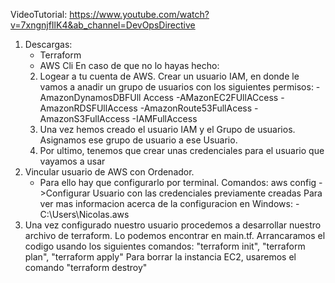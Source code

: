 VideoTutorial: https://www.youtube.com/watch?v=7xngnjfIlK4&ab_channel=DevOpsDirective 

1. Descargas:
    - Terraform
    - AWS Cli 
En caso de que no lo hayas hecho: 
    2. Logear a tu cuenta de AWS. Crear un usuario IAM, en donde le vamos a anadir un grupo de usuarios con los siguientes permisos: 
        -AmazonDynamosDBFUll Access
        -AMazonEC2FUllACcess
        -AmazonRDSFUllAccess
        -AmazonRoute53FullAcess
        -AmazonS3FullAccess
        -IAMFullAccess
    3. Una vez hemos creado el usuario IAM y el Grupo de usuarios. Asignamos ese grupo de usuario a ese Usuario.
    4. Por ultimo, tenemos que crear unas credenciales para el usuario que vayamos a usar
2. Vincular usuario de AWS con Ordenador.
    - Para ello hay que configurarlo por terminal. 
    Comandos: 
        aws config ->Configurar Usuario con las credenciales previamente creadas
    Para ver mas informacion acerca de la configuracion en Windows: 
        -C:\Users\Nicolas\.aws 
4. Una vez configurado nuestro usuario procedemos a desarrollar nuestro archivo de terraform. Lo podemos encontrar en main.tf. 
    Arrancaramos el codigo usando los siguientes comandos:
     "terraform init", "terraform plan", "terraform apply"
     Para borrar la instancia EC2, usaremos el comando "terraform destroy"
    
